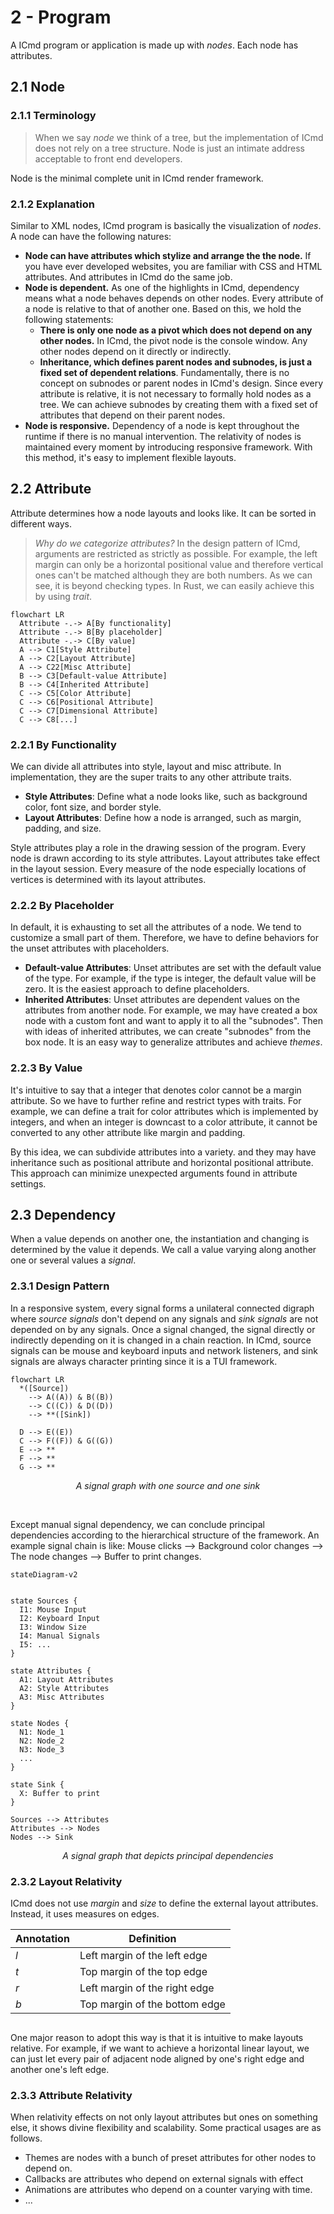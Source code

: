 # 2 - Program

A ICmd program or application is made up with _nodes_. Each node has attributes.

## 2.1 Node

### 2.1.1 Terminology
> When we say _node_ we think of a tree, but the implementation of ICmd does not rely on a tree structure. Node is just an intimate address acceptable to front end developers.

Node is the minimal complete unit in ICmd render framework.

### 2.1.2 Explanation
Similar to XML nodes, ICmd program is basically the visualization of _nodes_. A node can have the following natures:
- **Node can have attributes which stylize and arrange the the node.** If you have ever developed websites, you are familiar with CSS and HTML attributes. And attributes in ICmd do the same job.
- **Node is dependent.** As one of the highlights in ICmd, dependency means what a node behaves depends on other nodes. Every attribute of a node is relative to that of another one. Based on this, we hold the following statements:
    - **There is only one node as a pivot which does not depend on any other nodes.** In ICmd, the pivot node is the console window. Any other nodes depend on it directly or indirectly.
    - **Inheritance, which defines parent nodes and subnodes, is just a fixed set of dependent relations**. Fundamentally, there is no concept on subnodes or parent nodes in ICmd's design. Since every attribute is relative, it is not necessary to formally hold nodes as a tree. We can achieve subnodes by creating them with a fixed set of attributes that depend on their parent nodes.
- **Node is responsive.** Dependency of a node is kept throughout the runtime if there is no manual intervention. The relativity of nodes is maintained every moment by introducing responsive framework. With this method, it's easy to implement flexible layouts.

## 2.2 Attribute
Attribute determines how a node layouts and looks like. It can be sorted in different ways.

> *Why do we categorize attributes?* In the design pattern of ICmd, arguments are restricted as strictly as possible. For example, the left margin can only be a horizontal positional value and therefore vertical ones can't be matched although they are both numbers. As we can see, it is beyond checking types. In Rust, we can easily achieve this by using *trait*.
```mermaid
flowchart LR
  Attribute -.-> A[By functionality]
  Attribute -.-> B[By placeholder]
  Attribute -.-> C[By value]
  A --> C1[Style Attribute]
  A --> C2[Layout Attribute]
  A --> C22[Misc Attribute]
  B --> C3[Default-value Attribute]
  B --> C4[Inherited Attribute]
  C --> C5[Color Attribute]
  C --> C6[Positional Attribute]
  C --> C7[Dimensional Attribute]
  C --> C8[...]
```

### 2.2.1 By Functionality
We can divide all attributes into style, layout and misc attribute. In implementation, they are the super traits to any other attribute traits.
- **Style Attributes**: Define what a node looks like, such as background color, font size, and border style.
- **Layout Attributes**: Define how a node is arranged, such as margin, padding, and size.

Style attributes play a role in the drawing session of the program. Every node is drawn according to its style attributes. Layout attributes take effect in the layout session. Every measure of the node especially locations of vertices is determined with its layout attributes.

### 2.2.2 By Placeholder

In default, it is exhausting to set all the attributes of a node. We tend to customize a small part of them. Therefore, we have to define behaviors for the unset attributes with placeholders.

- **Default-value Attributes**: Unset attributes are set with the default value of the type. For example, if the type is integer, the default value will be zero. It is the easiest approach to define placeholders.
- **Inherited Attributes**: Unset attributes are dependent values on the attributes from another node. For example, we may have created a box node with a custom font and want to apply it to all the "subnodes". Then with ideas of inherited attributes, we can create "subnodes" from the box node. It is an easy way to generalize attributes and achieve _themes_.

### 2.2.3 By Value

It's intuitive to say that a integer that denotes color cannot be a margin attribute. So we have to further refine and restrict types with traits. For example, we can define a trait for color attributes which is implemented by integers, and when an integer is downcast to a color attribute, it cannot be converted to any other attribute like margin and padding.  

By this idea, we can subdivide attributes into a variety. and they may have inheritance such as positional attribute and horizontal positional attribute. This approach can minimize unexpected arguments found in attribute settings.


## 2.3 Dependency

When a value depends on another one, the instantiation and changing is determined by the value it depends. We call a value varying along another one or several values a _signal_.

### 2.3.1 Design Pattern

In a responsive system, every signal forms a unilateral connected digraph where _source signals_ don't depend on any signals and _sink signals_ are not depended on by any signals. Once a signal changed, the signal directly or indirectly depending on it is changed in a chain reaction. In ICmd, source signals can be mouse and keyboard inputs and network listeners, and sink signals are always character printing since it is a TUI framework.

```mermaid
flowchart LR
  *([Source]) 
    --> A((A)) & B((B))
    --> C((C)) & D((D))
    --> **([Sink])

  D --> E((E))
  C --> F((F)) & G((G))
  E --> **
  F --> **
  G --> **
```

<p align="center" width="100%">
<i> A signal graph with one source and one sink</i>
</p>

<br>

Except manual signal dependency, we can conclude principal dependencies according to the hierarchical structure of the framework. An example signal chain is like: Mouse clicks --> Background color changes --> The node changes --> Buffer to print changes.

```mermaid
stateDiagram-v2


state Sources {
  I1: Mouse Input
  I2: Keyboard Input
  I3: Window Size
  I4: Manual Signals 
  I5: ...
}

state Attributes {
  A1: Layout Attributes
  A2: Style Attributes
  A3: Misc Attributes
}

state Nodes {
  N1: Node_1
  N2: Node_2
  N3: Node_3
  ...
}

state Sink {
  X: Buffer to print
}

Sources --> Attributes
Attributes --> Nodes
Nodes --> Sink
```

<p align="center" width="100%">
<i> A signal graph that depicts principal dependencies</i>
</p>


### 2.3.2 Layout Relativity
ICmd does not use _margin_ and _size_ to define the external layout attributes. Instead, it uses measures on edges.

| Annotation  | Definition |
| ------------- | ------------- |
| $l$  | Left margin of the left edge  |
| $t$  | Top margin of the top edge  |
| $r$  | Left margin of the right edge  |
| $b$  | Top margin of the bottom edge  |

<picture>
  <source media="(prefers-color-scheme: dark)" srcset="assets/2.2.1_dark.png">
  <source media="(prefers-color-scheme: light)" srcset="assets/2.2.1_light.png">
  <img srcset="assets/2.2.1_dark.png">
</picture>

One major reason to adopt this way is that it is intuitive to make layouts relative. For example, if we want to achieve a horizontal linear layout, we can just let every pair of adjacent node aligned by one's right edge and another one's left edge.

### 2.3.3 Attribute Relativity

When relativity effects on not only layout attributes but ones on something else, it shows divine flexibility and scalability. Some practical usages are as follows.
- Themes are nodes with a bunch of preset attributes for other nodes to depend on.
- Callbacks are attributes who depend on external signals with effect
- Animations are attributes who depend on a counter varying with time.
- ...